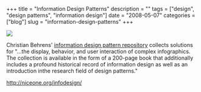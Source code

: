 +++
title = "Information Design Patterns"
description = ""
tags = ["design", "design patterns", "information design"]
date = "2008-05-07"
categories = ["blog"]
slug = "information-design-patterns"
+++



  <div class="notebook-screenshot"><a href="http://niceone.org/infodesign/"><img id='bluga-thumbnail-1239' class='bluga-thumbnail large' src='http://media.konigi.com/bluga/
wt4821afabbaa37.jpg'/></a></div><p>Christian Behrens' <a href="http://www.niceone.org/infodesignpatterns/index.php5#/home.php5">information design pattern repository</a> collects solutions for "...the display, behavior, and user interaction of complex infographics. The collection is available in the form of a 200-page book that additionally includes a profound historical record of information design as well as an introduction inthe research field of design patterns."</p>
    
  <a href="http://niceone.org/infodesign/">http://niceone.org/infodesign/</a>
